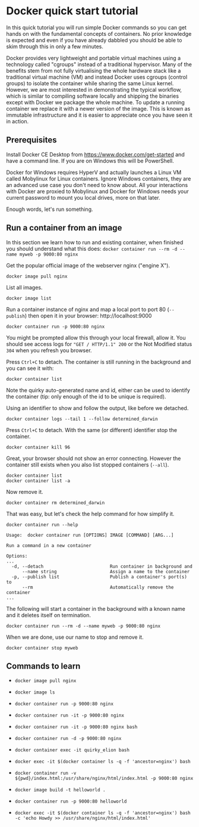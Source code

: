 # Docker quick start tutorial

In this quick tutorial you will run simple Docker commands so you can get hands on with the fundamental concepts of containers. No prior knowledge is expected and even if you have already dabbled you should be able to skim through this in only a few minutes.

Docker provides very lightweight and portable virtual machines using a technology called "cgroups" instead of a traditional hypervisor. Many of the benefits stem from not fully virtualising the whole hardware stack like a traditional virtual machine (VM) and instead Docker uses cgroups (control groups) to isolate the container while sharing the same Linux kernel. However, we are most interested in demonstrating the typical workflow, which is similar to compiling software locally and shipping the binaries except with Docker we package the whole machine. To update a running container we replace it with a newer version of the image. This is known as immutable infrastructure and it is easier to appreciate once you have seen it in action.

## Prerequisites

Install Docker CE Desktop from https://www.docker.com/get-started and have a command line. If you are on Windows this will be PowerShell.

Docker for Windows requires HyperV and actually launches a Linux VM called Mobylinux for Linux containers. Ignore Windows containers, they are an advanced use case you don't need to know about. All your interactions with Docker are proxied to Mobylinux and Docker for Windows needs your current password to mount you local drives, more on that later.

Enough words, let's run something.

## Run a container from an image

In this section we learn how to run and existing container, when finished you should understand what this does: `docker container run --rm -d --name myweb -p 9000:80 nginx`

Get the popular official image of the webserver nginx ("engine X").

    docker image pull nginx

List all images.

    docker image list

Run a container instance of nginx and map a local port to port 80 (`--publish`) then open it in your browser: http://localhost:9000

    docker container run -p 9000:80 nginx

You might be prompted allow this through your local firewall, allow it. You should see access logs for `"GET / HTTP/1.1" 200` or the Not Modified status `304` when you refresh you browser.

Press `Ctrl+C` to detach. The container is still running in the background and you can see it with:

    docker container list

Note the quirky auto-generated name and id, either can be used to identify the container (tip: only enough of the id to be unique is required).

Using an identifier to show and follow the output, like before we detached.

    docker container logs --tail 1 --follow determined_darwin

Press `Ctrl+C` to detach. With the same (or different) identifier stop the container.

    docker container kill 96

Great, your browser should not show an error connecting. However the container still exists when you also list stopped containers (`--all`).

    docker container list
    docker container list -a

Now remove it.

    docker container rm determined_darwin

That was easy, but let's check the help command for how simplify it.

    docker container run --help

```
Usage:  docker container run [OPTIONS] IMAGE [COMMAND] [ARG...]

Run a command in a new container

Options:
...
  -d, --detach                         Run container in background and
      --name string                    Assign a name to the container
  -p, --publish list                   Publish a container's port(s) to
      --rm                             Automatically remove the container
...
```

The following will start a container in the background with a known name and it deletes itself on termination.

    docker container run --rm -d --name myweb -p 9000:80 nginx

When we are done, use our name to stop and remove it.

    docker container stop myweb

## Commands to learn

- `docker image pull nginx`
- `docker image ls`
- `docker container run -p 9000:80 nginx`
- `docker container run -it -p 9000:80 nginx`
- `docker container run -it -p 9000:80 nginx bash`
- `docker container run -d -p 9000:80 nginx`
- `docker container exec -it quirky_elion bash`
- `docker exec -it $(docker container ls -q -f 'ancestor=nginx') bash`
- `docker container run -v ${pwd}/index.html:/usr/share/nginx/html/index.html -p 9000:80 nginx`

- `docker image build -t helloworld .`
- `docker container run -p 9000:80 helloworld`

- `docker exec -it $(docker container ls -q -f 'ancestor=nginx') bash -c 'echo Howdy >> /usr/share/nginx/html/index.html'`
